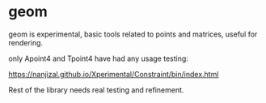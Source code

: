 # geom
geom is experimental, basic tools related to points and matrices, useful for rendering.

only Apoint4 and Tpoint4 have had any usage testing:

https://nanjizal.github.io/Xperimental/Constraint/bin/index.html

Rest of the library needs real testing and refinement.
